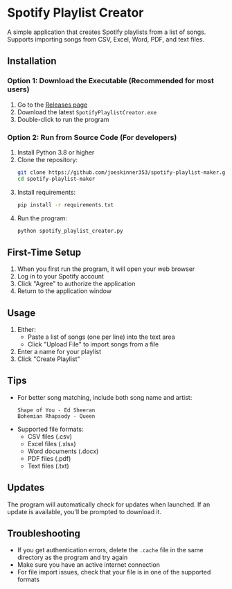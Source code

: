 # Spotify Playlist Creator

A simple application that creates Spotify playlists from a list of songs. Supports importing songs from CSV, Excel, Word, PDF, and text files.

## Installation

### Option 1: Download the Executable (Recommended for most users)
1. Go to the [Releases page](https://github.com/joeskinner353/spotify-playlist-maker/releases)
2. Download the latest `SpotifyPlaylistCreator.exe`
3. Double-click to run the program

### Option 2: Run from Source Code (For developers)
1. Install Python 3.8 or higher
2. Clone the repository:
   ```bash
   git clone https://github.com/joeskinner353/spotify-playlist-maker.git
   cd spotify-playlist-maker
   ```
3. Install requirements:
   ```bash
   pip install -r requirements.txt
   ```
4. Run the program:
   ```bash
   python spotify_playlist_creator.py
   ```

## First-Time Setup
1. When you first run the program, it will open your web browser
2. Log in to your Spotify account
3. Click "Agree" to authorize the application
4. Return to the application window

## Usage
1. Either:
   - Paste a list of songs (one per line) into the text area
   - Click "Upload File" to import songs from a file
2. Enter a name for your playlist
3. Click "Create Playlist"

## Tips
- For better song matching, include both song name and artist:
  ```
  Shape of You - Ed Sheeran
  Bohemian Rhapsody - Queen
  ```
- Supported file formats:
  - CSV files (.csv)
  - Excel files (.xlsx)
  - Word documents (.docx)
  - PDF files (.pdf)
  - Text files (.txt)

## Updates
The program will automatically check for updates when launched. If an update is available, you'll be prompted to download it.

## Troubleshooting
- If you get authentication errors, delete the `.cache` file in the same directory as the program and try again
- Make sure you have an active internet connection
- For file import issues, check that your file is in one of the supported formats 